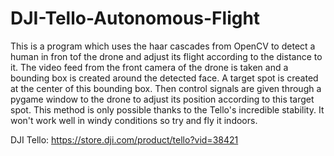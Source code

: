 # DJI-Tello-Autonomous-Flight
This is a program which uses the haar cascades from OpenCV to detect a human in fron tof the drone and adjust its flight according to the distance to it.
The video feed from the front camera of the drone is taken and a bounding box is created around the detected face. A target spot is created at the center of this bounding box. Then control signals are given through a pygame window to the drone to adjust its position according to this target spot. This method is only possible thanks to the Tello's incredible stability. It won't work well in windy conditions so try and fly it indoors.

DJI Tello: https://store.dji.com/product/tello?vid=38421
